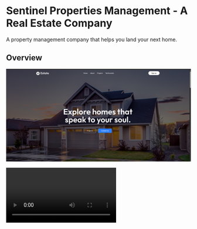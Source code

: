 # Sentinel Properties Management - A Real Estate Company

A property management company that helps you land your next home.

## Overview

![Landing Page](/src/assets/real-estate-home.png)

![Demo of the website](/src/assets/real-estate-sentinel.webm)
